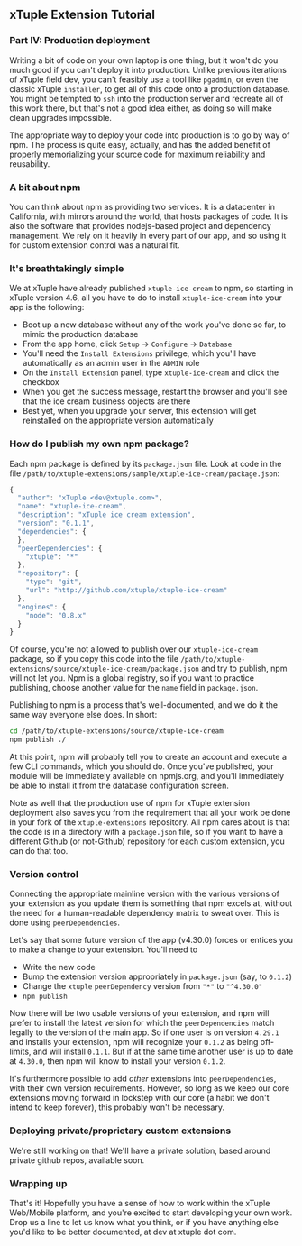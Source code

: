 ## xTuple Extension Tutorial
### Part IV: Production deployment

Writing a bit of code on your own laptop is one thing, but it won't do you much good if you can't deploy it into production. Unlike previous iterations of xTuple field dev, you can't feasibly use a tool like `pgadmin`, or even the classic xTuple `installer`, to get all of this code onto a production database. You might be tempted to `ssh` into the production server and recreate all of this work there, but that's not a good idea either, as doing so will make clean upgrades impossible.

The appropriate way to deploy your code into production is to go by way of npm. The process is quite easy, actually, and has the added benefit of properly memorializing your source code for maximum reliability and reusability.

### A bit about npm

You can think about npm as providing two services. It is a datacenter in California, with mirrors around the world, that hosts packages of code. It is also the software that provides nodejs-based project and dependency management. We rely on it heavily in every part of our app, and so using it for custom extension control was a natural fit.

### It's breathtakingly simple

We at xTuple have already published `xtuple-ice-cream` to npm, so starting in xTuple version 4.6, all you have to do to install `xtuple-ice-cream` into your app is the following:

- Boot up a new database without any of the work you've done so far, to mimic the production database
- From the app home, click `Setup` -> `Configure` -> `Database`
- You'll need the `Install Extensions` privilege, which you'll have automatically as an admin user in the `ADMIN` role
- On the `Install Extension` panel, type `xtuple-ice-cream` and click the checkbox
- When you get the success message, restart the browser and you'll see that the ice cream business objects are there
- Best yet, when you upgrade your server, this extension will get reinstalled on the appropriate version automatically

### How do I publish my own npm package?

Each npm package is defined by its `package.json` file. Look at code in the file `/path/to/xtuple-extensions/sample/xtuple-ice-cream/package.json`:
```js
{
  "author": "xTuple <dev@xtuple.com>",
  "name": "xtuple-ice-cream",
  "description": "xTuple ice cream extension",
  "version": "0.1.1",
  "dependencies": {
  },
  "peerDependencies": {
    "xtuple": "*"
  },
  "repository": {
    "type": "git",
    "url": "http://github.com/xtuple/xtuple-ice-cream"
  },
  "engines": {
    "node": "0.8.x"
  }
}
```

Of course, you're not allowed to publish over our `xtuple-ice-cream` package, so if you copy this code into the file
`/path/to/xtuple-extensions/source/xtuple-ice-cream/package.json` and try to publish, npm will not let you. Npm is a 
global registry, so if you want to practice publishing, choose another value for the `name` field in `package.json`.

Publishing to npm is a process that's well-documented, and we do it the same way everyone else does. In short:

```bash
cd /path/to/xtuple-extensions/source/xtuple-ice-cream
npm publish ./
```

At this point, npm will probably tell you to create an account and execute a few CLI commands, which you should do.
Once you've published, your module will be immediately available on npmjs.org, and you'll immediately be able to 
install it from the database configuration screen.

Note as well that the production use of npm for xTuple extension deployment also saves you from the requirement
that all your work be done in your fork of the `xtuple-extensions` repository. All npm cares about is that the code
is in a directory with a `package.json` file, so if you want to have a different Github (or not-Github) repository
for each custom extension, you can do that too.

### Version control

Connecting the appropriate mainline version with the various versions of your extension as you update them
is something that npm excels at, without the need for a human-readable dependency matrix to sweat over. This is
done using `peerDependencies`.

Let's say that some future version of the app (v4.30.0) forces or entices you to make a change to your extension.
You'll need to

- Write the new code
- Bump the extension version appropriately in `package.json` (say, to `0.1.2`)
- Change the `xtuple` `peerDependency` version from `"*"` to `"^4.30.0"`
- `npm publish`

Now there will be two usable versions of your extension, and npm will prefer to install the latest version for 
which the `peerDependencies` match legally to the version of the main app. So if one user is on version `4.29.1`
and installs your extension, npm will recognize your `0.1.2` as being off-limits, and will install `0.1.1`.
But if at the same time another user is up to date at `4.30.0`, then npm will know to install your version 
`0.1.2`.

It's furthermore possible to add *other* extensions into `peerDependencies`, with their own version
requirements. However, so long as we keep our core extensions moving forward in lockstep with our core (a
habit we don't intend to keep forever), this probably won't be necessary.

### Deploying private/proprietary custom extensions

We're still working on that! We'll have a private solution, based around private github repos, available soon.

### Wrapping up

That's it! Hopefully you have a sense of how to work within the xTuple Web/Mobile platform, and you're excited to start developing your own work. Drop us a line to let us know what you think, or if you have anything else you'd like to be better documented, at dev at xtuple dot com.
